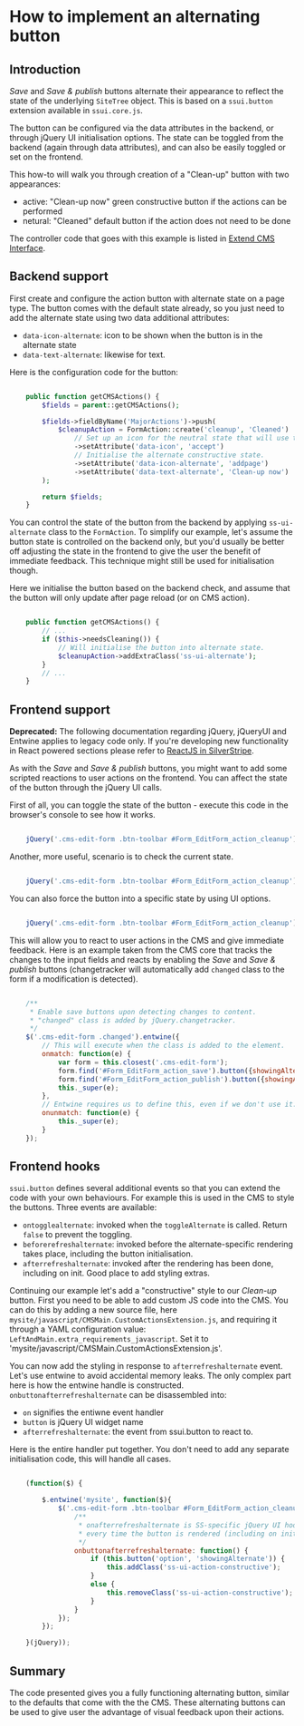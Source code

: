 # How to implement an alternating button

## Introduction

*Save* and *Save & publish* buttons alternate their appearance to reflect the state of the underlying `SiteTree` object.
This is based on a `ssui.button` extension available in `ssui.core.js`.

The button can be configured via the data attributes in the backend, or through jQuery UI initialisation options. The
state can be toggled from the backend (again through data attributes), and can also be easily toggled or set on the
frontend.

This how-to will walk you through creation of a "Clean-up" button with two appearances:

* active: "Clean-up now" green constructive button if the actions can be performed
* netural: "Cleaned" default button if the action does not need to be done

The controller code that goes with this example is listed in [Extend CMS Interface](extend_cms_interface).

## Backend support

First create and configure the action button with alternate state on a page type. The button comes with the default
state already, so you just need to add the alternate state using two data additional attributes:

* `data-icon-alternate`: icon to be shown when the button is in the alternate state
* `data-text-alternate`: likewise for text.

Here is the configuration code for the button:


```php

	public function getCMSActions() {
		$fields = parent::getCMSActions();

		$fields->fieldByName('MajorActions')->push(
			$cleanupAction = FormAction::create('cleanup', 'Cleaned')
				// Set up an icon for the neutral state that will use the default text.
				->setAttribute('data-icon', 'accept')
				// Initialise the alternate constructive state.
				->setAttribute('data-icon-alternate', 'addpage')
				->setAttribute('data-text-alternate', 'Clean-up now')
		);

		return $fields;
	}
```

You can control the state of the button from the backend by applying `ss-ui-alternate` class to the `FormAction`. To
simplify our example, let's assume the button state is controlled on the backend only, but you'd usually be better off
adjusting the state in the frontend to give the user the benefit of immediate feedback. This technique might still be
used for initialisation though.

Here we initialise the button based on the backend check, and assume that the button will only update after page reload
(or on CMS action).


```php

	public function getCMSActions() {
		// ...
		if ($this->needsCleaning()) {
			// Will initialise the button into alternate state.
			$cleanupAction->addExtraClass('ss-ui-alternate');
		}
		// ...
	}
```

## Frontend support

__Deprecated:__
The following documentation regarding jQuery, jQueryUI and Entwine applies to legacy code only.
If you're developing new functionality in React powered sections please refer to
[ReactJS in SilverStripe](./Extend_CMS_Interface.md#reactjs-in-silverstripe).

As with the *Save* and *Save & publish* buttons, you might want to add some scripted reactions to user actions on the
frontend. You can affect the state of the button through the jQuery UI calls.

First of all, you can toggle the state of the button - execute this code in the browser's console to see how it works.


```js

	jQuery('.cms-edit-form .btn-toolbar #Form_EditForm_action_cleanup').button('toggleAlternate');
```

Another, more useful, scenario is to check the current state.


```js

	jQuery('.cms-edit-form .btn-toolbar #Form_EditForm_action_cleanup').button('option', 'showingAlternate');
```

You can also force the button into a specific state by using UI options.


```js

	jQuery('.cms-edit-form .btn-toolbar #Form_EditForm_action_cleanup').button({showingAlternate: true});
```

This will allow you to react to user actions in the CMS and give immediate feedback. Here is an example taken from the
CMS core that tracks the changes to the input fields and reacts by enabling the *Save* and *Save & publish* buttons
(changetracker will automatically add `changed` class to the form if a modification is detected).


```js

	/**
	 * Enable save buttons upon detecting changes to content.
	 * "changed" class is added by jQuery.changetracker.
	 */
	$('.cms-edit-form .changed').entwine({
		// This will execute when the class is added to the element.
		onmatch: function(e) {
			var form = this.closest('.cms-edit-form');
			form.find('#Form_EditForm_action_save').button({showingAlternate: true});
			form.find('#Form_EditForm_action_publish').button({showingAlternate: true});
			this._super(e);
		},
		// Entwine requires us to define this, even if we don't use it.
		onunmatch: function(e) {
			this._super(e);
		}
	});
```

## Frontend hooks

`ssui.button` defines several additional events so that you can extend the code with your own behaviours. For example
this is used in the CMS to style the buttons. Three events are available:

* `ontogglealternate`: invoked when the `toggleAlternate` is called. Return `false` to prevent the toggling.
* `beforerefreshalternate`: invoked before the alternate-specific rendering takes place, including the button
initialisation.
* `afterrefreshalternate`: invoked after the rendering has been done, including on init. Good place to add styling
extras.

Continuing our example let's add a "constructive" style to our *Clean-up* button. First you need to be able to add
custom JS code into the CMS. You can do this by adding a new source file, here
`mysite/javascript/CMSMain.CustomActionsExtension.js`, and requiring it
through a YAML configuration value: `LeftAndMain.extra_requirements_javascript`.
Set it to 'mysite/javascript/CMSMain.CustomActionsExtension.js'.

You can now add the styling in response to `afterrefreshalternate` event. Let's use entwine to avoid accidental memory
leaks. The only complex part here is how the entwine handle is constructed. `onbuttonafterrefreshalternate` can be
disassembled into:

* `on` signifies the entiwne event handler
* `button` is jQuery UI widget name
* `afterrefreshalternate`: the event from ssui.button to react to.

Here is the entire handler put together. You don't need to add any separate initialisation code, this will handle all
cases.


```js

	(function($) {

		$.entwine('mysite', function($){
			$('.cms-edit-form .btn-toolbar #Form_EditForm_action_cleanup').entwine({
				/**
				 * onafterrefreshalternate is SS-specific jQuery UI hook that is executed
				 * every time the button is rendered (including on initialisation).
				 */
				onbuttonafterrefreshalternate: function() {
					if (this.button('option', 'showingAlternate')) {
						this.addClass('ss-ui-action-constructive');
					}
					else {
						this.removeClass('ss-ui-action-constructive');
					}
				}
			});
		});

	}(jQuery));
```

## Summary

The code presented gives you a fully functioning alternating button, similar to the defaults that come with the the CMS.
These alternating buttons can be used to give user the advantage of visual feedback upon their actions.
